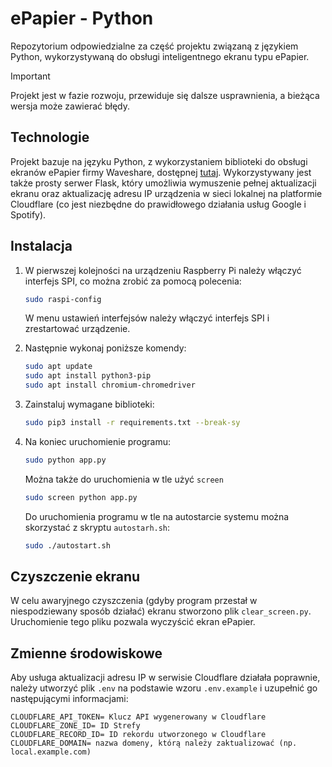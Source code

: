 # ePapier - Python

Repozytorium odpowiedzialne za część projektu związaną z językiem Python, wykorzystywaną do obsługi inteligentnego ekranu typu ePapier.

> [!IMPORTANT]
> Projekt jest w fazie rozwoju, przewiduje się dalsze usprawnienia, a bieżąca wersja może zawierać błędy.

## Technologie

Projekt bazuje na języku Python, z wykorzystaniem biblioteki do obsługi ekranów ePapier firmy Waveshare, dostępnej [tutaj](https://github.com/waveshareteam/e-Paper). Wykorzystywany jest także prosty serwer Flask, który umożliwia wymuszenie pełnej aktualizacji ekranu oraz aktualizację adresu IP urządzenia w sieci lokalnej na platformie Cloudflare (co jest niezbędne do prawidłowego działania usług Google i Spotify).

## Instalacja

1. W pierwszej kolejności na urządzeniu Raspberry Pi należy włączyć interfejs SPI, co można zrobić za pomocą polecenia:

   ```bash
   sudo raspi-config
   ```

   W menu ustawień interfejsów należy włączyć interfejs SPI i zrestartować urządzenie.

2. Następnie wykonaj poniższe komendy:

   ```bash
   sudo apt update
   sudo apt install python3-pip
   sudo apt install chromium-chromedriver
   ```

3. Zainstaluj wymagane biblioteki:

   ```bash
   sudo pip3 install -r requirements.txt --break-sy
   ```

4. Na koniec uruchomienie programu:

   ```bash
   sudo python app.py
   ```

   Można także do uruchomienia w tle użyć `screen`

   ```bash
   sudo screen python app.py
   ```

   Do uruchomienia programu w tle na autostarcie systemu można skorzystać z skryptu `autostarh.sh`:

   ```bash
   sudo ./autostart.sh
   ```

## Czyszczenie ekranu

W celu awaryjnego czyszczenia (gdyby program przestał w niespodziewany sposób działać) ekranu stworzono plik `clear_screen.py`. Uruchomienie tego pliku pozwala wyczyścić ekran ePapier.

## Zmienne środowiskowe

Aby usługa aktualizacji adresu IP w serwisie Cloudflare działała poprawnie, należy utworzyć plik `.env` na podstawie wzoru `.env.example` i uzupełnić go następującymi informacjami:

    CLOUDFLARE_API_TOKEN= Klucz API wygenerowany w Cloudflare
    CLOUDFLARE_ZONE_ID= ID Strefy
    CLOUDFLARE_RECORD_ID= ID rekordu utworzonego w Cloudflare
    CLOUDFLARE_DOMAIN= nazwa domeny, którą należy zaktualizować (np. local.example.com)
